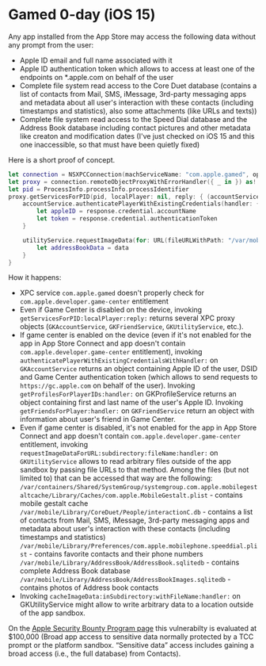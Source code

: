 # Gamed 0-day (iOS 15)

Any app installed from the App Store may access the following data without any prompt from the user:
- Apple ID email and full name associated with it
- Apple ID authentication token which allows to access at least one of the endpoints on *.apple.com on behalf of the user
- Complete file system read access to the Core Duet database (contains a list of contacts from Mail, SMS, iMessage, 3rd-party messaging apps and metadata about all user's interaction with these contacts (including timestamps and statistics), also some attachments (like URLs and texts))
- Complete file system read access to the Speed Dial database and the Address Book database including contact pictures and other metadata like creaton and modification dates (I've just checked on iOS 15 and this one inaccessible, so that must have been quietly fixed)



Here is a short proof of concept.

```swift
let connection = NSXPCConnection(machServiceName: "com.apple.gamed", options: NSXPCConnection.Options.privileged)!
let proxy = connection.remoteObjectProxyWithErrorHandler({ _ in }) as! GKDaemonProtocol
let pid = ProcessInfo.processInfo.processIdentifier
proxy.getServicesForPID(pid, localPlayer: nil, reply: { (accountService, _, _, _, _, _, _, _, utilityService, _, _, _, _) in
	accountService.authenticatePlayerWithExistingCredentials(handler: { response, error in
		let appleID = response.credential.accountName
		let token = response.credential.authenticationToken
	}

	utilityService.requestImageData(for: URL(fileURLWithPath: "/var/mobile/Library/AddressBook/AddressBook.sqlitedb"), subdirectory: nil, fileName: nil, handler: { data in
		let addressBookData = data
	}
}
```

How it happens:
- XPC service `com.apple.gamed` doesn't properly check for `com.apple.developer.game-center` entitlement
- Even if Game Center is disabled on the device, invoking `getServicesForPID:localPlayer:reply:` returns several XPC proxy objects (`GKAccountService`, `GKFriendService`, `GKUtilityService`, etc.).
- If game center is enabled on the device (even if it's not enabled for the app in App Store Connect and app doesn't contain `com.apple.developer.game-center` entitlement), invoking `authenticatePlayerWithExistingCredentialsWithHandler:` on `GKAccountService` returns an object containing Apple ID of the user, DSID and Game Center authentication token (which allows to send requests to `https://gc.apple.com` on behalf of the user). Invoking `getProfilesForPlayerIDs:handler:` on GKProfileService returns an object containing first and last name of the user's Apple ID. Invoking `getFriendsForPlayer:handler:` on `GKFriendService` return an object with information about user's friend in Game Center.
- Even if game center is disabled, it's not enabled for the app in App Store Connect and app doesn't contain `com.apple.developer.game-center` entitlement, invoking `requestImageDataForURL:subdirectory:fileName:handler:` on `GKUtilityService` allows to read arbitrary files outside of the app sandbox by passing file URLs to that method. Among the files (but not limited to) that can be accessed that way are the following:
`/var/containers/Shared/SystemGroup/systemgroup.com.apple.mobilegestaltcache/Library/Caches/com.apple.MobileGestalt.plist` - contains mobile gestalt cache
`/var/mobile/Library/CoreDuet/People/interactionC.db` - contains a list of contacts from Mail, SMS, iMessage, 3rd-party messaging apps and metadata about user's interaction with these contacts (including timestamps and statistics)
`/var/mobile/Library/Preferences/com.apple.mobilephone.speeddial.plist` - contains favorite contacts and their phone numbers
`/var/mobile/Library/AddressBook/AddressBook.sqlitedb` - contains complete Address Book database
`/var/mobile/Library/AddressBook/AddressBookImages.sqlitedb` - contains photos of Address book contacts
- Invoking `cacheImageData:inSubdirectory:withFileName:handler:` on GKUtilityService might allow to write arbitrary data to a location outside of the app sandbox.

On the [Apple Security Bounty Program page](https://developer.apple.com/security-bounty/payouts/) this vulnerabilty is evaluated at $100,000 (Broad app access to sensitive data normally protected by a TCC prompt or the platform sandbox. “Sensitive data” access includes gaining a broad access (i.e., the full database) from Contacts).
